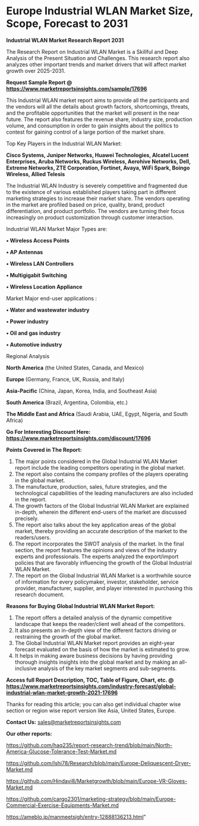   # Europe Industrial WLAN Market Size, Scope, Forecast to 2031

<strong>Industrial WLAN Market Research Report 2031</strong>

The Research Report on Industrial WLAN Market is a Skillful and Deep Analysis of the Present Situation and Challenges. This research report also analyzes other important trends and market drivers that will affect market growth over 2025-2031.

<strong>Request Sample Report @ <a href=https://www.marketreportsinsights.com/sample/17696>https://www.marketreportsinsights.com/sample/17696</a></strong>

This Industrial WLAN market report aims to provide all the participants and the vendors will all the details about growth factors, shortcomings, threats, and the profitable opportunities that the market will present in the near future. The report also features the revenue share, industry size, production volume, and consumption in order to gain insights about the politics to contest for gaining control of a large portion of the market share.

Top Key Players in the Industrial WLAN Market:

<strong>Cisco Systems, Juniper Networks, Huawei Technologies, Alcatel Lucent Enterprises, Aruba Networks, Ruckus Wireless, Aerohive Networks, Dell, Extreme Networks, ZTE Corporation, Fortinet, Avaya, WiFi Spark, Boingo Wireless, Allied Telesis</strong>

The Industrial WLAN Industry is severely competitive and fragmented due to the existence of various established players taking part in different marketing strategies to increase their market share. The vendors operating in the market are profiled based on price, quality, brand, product differentiation, and product portfolio. The vendors are turning their focus increasingly on product customization through customer interaction.

Industrial WLAN Market Major Types are:

<strong>• Wireless Access Points

• AP Antennas

• Wireless LAN Controllers

• Multigigabit Switching

• Wireless Location Appliance</strong>

Market Major end-user applications :

<strong>• Water and wastewater industry

• Power industry

• Oil and gas industry

• Automotive industry</strong>

Regional Analysis

</u><strong><b>North America</b></strong> (the United States, Canada, and Mexico)

<strong><b>Europe </b></strong>(Germany, France, UK, Russia, and Italy)

<strong><b>Asia-Pacific</b></strong> (China, Japan, Korea, India, and Southeast Asia)

<strong><b>South America</b></strong> (Brazil, Argentina, Colombia, etc.)

<strong><b>The Middle East and Africa</b></strong> (Saudi Arabia, UAE, Egypt, Nigeria, and South Africa)

<strong>Go For Interesting Discount Here: <a href=https://www.marketreportsinsights.com/discount/17696>https://www.marketreportsinsights.com/discount/17696</a></strong>

<strong>Points Covered in The Report:</strong>
<ol>
  <li>The major points considered in the Global Industrial WLAN Market report include the leading competitors operating in the global market.</li>
  <li>The report also contains the company profiles of the players operating in the global market.</li>
  <li>The manufacture, production, sales, future strategies, and the technological capabilities of the leading manufacturers are also included in the report.</li>
  <li>The growth factors of the Global Industrial WLAN Market are explained in-depth, wherein the different end-users of the market are discussed precisely.</li>
  <li>The report also talks about the key application areas of the global market, thereby providing an accurate description of the market to the readers/users.</li>
  <li>The report incorporates the SWOT analysis of the market. In the final section, the report features the opinions and views of the industry experts and professionals. The experts analyzed the export/import policies that are favorably influencing the growth of the Global Industrial WLAN Market.</li>
  <li>The report on the Global Industrial WLAN Market is a worthwhile source of information for every policymaker, investor, stakeholder, service provider, manufacturer, supplier, and player interested in purchasing this research document.</li>
</ol>
<strong>Reasons for Buying Global Industrial WLAN Market Report:</strong>

<ol>
  <li>The report offers a detailed analysis of the dynamic competitive landscape that keeps the reader/client well ahead of the competitors.</li>
  <li>It also presents an in-depth view of the different factors driving or restraining the growth of the global market.</li>
  <li>The Global Industrial WLAN Market report provides an eight-year forecast evaluated on the basis of how the market is estimated to grow.</li>
  <li>It helps in making aware business decisions by having providing thorough insights insights into the global market and by making an all-inclusive analysis of the key market segments and sub-segments.</li>
</ol>
<strong>Access full Report Description, TOC, Table of Figure, Chart, etc. @ <a href=https://www.marketreportsinsights.com/industry-forecast/global-industrial-wlan-market-growth-2021-17696>https://www.marketreportsinsights.com/industry-forecast/global-industrial-wlan-market-growth-2021-17696</a></strong>


Thanks for reading this article; you can also get individual chapter wise section or region wise report version like Asia, United States, Europe.

<strong>Contact Us:</strong>
sales@marketreportsinsights.com

<strong>Our other reports:</strong>

<a href=https://github.com/haq235/report-research-trend/blob/main/North-America-Glucose-Tolerance-Test-Market.md>https://github.com/haq235/report-research-trend/blob/main/North-America-Glucose-Tolerance-Test-Market.md</a>

<a href=https://github.com/Ishi78/Research/blob/main/Europe-Deliquescent-Dryer-Market.md>https://github.com/Ishi78/Research/blob/main/Europe-Deliquescent-Dryer-Market.md</a>

<a href=https://github.com/Hindavi8/Marketgrowth/blob/main/Europe-VR-Gloves-Market.md>https://github.com/Hindavi8/Marketgrowth/blob/main/Europe-VR-Gloves-Market.md</a>

<a href=https://github.com/cargo2301/marketing-strategy/blob/main/Europe-Commercial-Exercise-Equipments-Market.md>https://github.com/cargo2301/marketing-strategy/blob/main/Europe-Commercial-Exercise-Equipments-Market.md</a>

<a href=https://ameblo.jp/manmeetsigh/entry-12888136213.html>https://ameblo.jp/manmeetsigh/entry-12888136213.html</a>"
